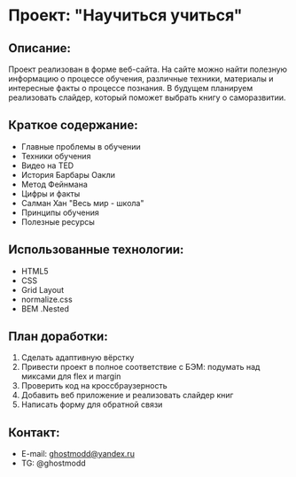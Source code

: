 # Проект: "Научиться учиться"
## Описание:
Проект реализован в форме веб-сайта. На сайте можно найти полезную информацию о процессе обучения, различные техники, материалы и интересные факты о процессе познания. В будущем планируем реализовать слайдер, который поможет выбрать книгу о саморазвитии.

## Краткое содержание:
* Главные проблемы в обучении
* Техники обучения
* Видео на TED
* История Барбары Оакли
* Метод Фейнмана
* Цифры и факты
* Салман Хан "Весь мир - школа"
* Принципы обучения
* Полезные ресурсы

## Использованные технологии:
* HTML5
* CSS
* Grid Layout
* normalize.css
* BEM .Nested

## План доработки:
1. Сделать адаптивную вёрстку
2. Привести проект в полное соответствие с БЭМ: подумать над миксами для flex и margin
3. Проверить код на кроссбраузерность
4. Добавить веб приложение и реализовать слайдер книг
5. Написать форму для обратной связи

## Контакт:
* E-mail: ghostmodd@yandex.ru
* TG: @ghostmodd